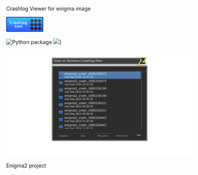 Crashlog Viewer for enigma image

 ![Plugin RadioGit](https://github.com/Belfagor2005/CrashlogViewer/blob/main/usr/lib/enigma2/python/Plugins/Extensions/CrashlogViewer/crash.png?raw=true)
 
![![Python package](https://github.com/Belfagor2005/CrashlogViewer/actions/workflows/pylint.yml/badge.svg)](https://github.com/Belfagor2005/CrashlogViewer/actions/workflows/pylint.yml) ![](https://komarev.com/ghpvc/?username=Belfagor2005)]

<img src="https://github.com/Belfagor2005/CrashlogViewer/blob/main/screen/screenshot.png?raw=true">



Enigma2 project

